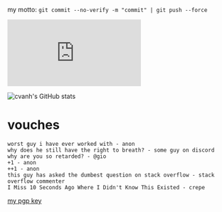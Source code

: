my motto:
`git commit --no-verify -m "commit" | git push --force`

![your stats](http://83.162.165.175/portofolio/backend/src/tracking/png/github.php)


![cvanh's GitHub stats](https://github-readme-stats.vercel.app/api?username=cvanh&theme=radical)

# vouches
```
worst guy i have ever worked with - anon
why does he still have the right to breath? - some guy on discord
why are you so retarded? - @gio
+1 - anon
++1 - anon
this guy has asked the dumbest question on stack overflow - stack overflow commenter 
I Miss 10 Seconds Ago Where I Didn't Know This Existed - crepe
```

<a href="https://raw.githubusercontent.com/cvanh/cvanh/main/vanhartes.asc">my pgp key</a>
